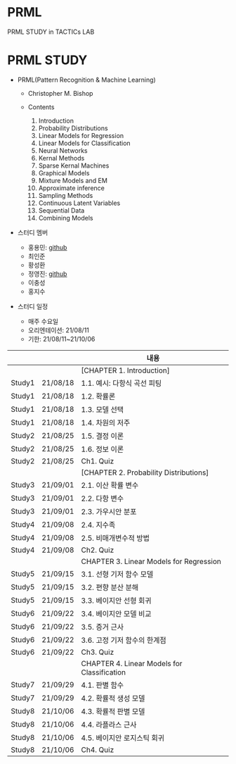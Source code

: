 # PRML
PRML STUDY in TACTICs LAB


# PRML STUDY

* PRML(Pattern Recognition & Machine Learning)
  * Christopher M. Bishop
  
  * Contents
    1. Introduction
    2. Probability Distributions
    3. Linear Models for Regression
    4. Linear Models for Classification
    5. Neural Networks
    6. Kernal Methods
    7. Sparse Kernal Machines
    8. Graphical Models
    9. Mixture Models and EM
    10. Approximate inference
    11. Sampling Methods 
    12. Continuous Latent Variables
    13. Sequential Data
    14. Combining Models

 

* 스터디 멤버

  * 홍용민: [github](https://github.com/Hongyongmin)
  * 최인준
  * 황성환
  * 정영진: [github](https://github.com/Jung0Jin)
  * 이충성
  * 홍지수

* 스터디 일정

  * 매주 수요일
  * 오리엔테이션: 21/08/11
  * 기한: 21/08/11~21/10/06

|         |          | 내용                                                        |
| ------- | -------- | ----------------------------------------------------------- | 
|         |          | [CHAPTER 1. Introduction]                                   | 
| Study1  | 21/08/18 | 1.1. 예시: 다항식 곡선 피팅                                   |
| Study1  | 21/08/18 | 1.2. 확률론                                                  |
| Study1  | 21/08/18 | 1.3. 모델 선택                                               | 
| Study1  | 21/08/18 | 1.4. 차원의 저주                                             | 
| Study2  | 21/08/25 | 1.5. 결정 이론                                               | 
| Study2  | 21/08/25 | 1.6. 정보 이론                                               | 
| Study2  | 21/08/25 | Ch1. Quiz                                                   |    
|         |          | [CHAPTER 2. Probability Distributions]                      |
| Study3  | 21/09/01 | 2.1. 이산 확률 변수                                          |
| Study3  | 21/09/01 | 2.2. 다항 변수                                               |
| Study3  | 21/09/01 | 2.3. 가우시안 분포                                           |
| Study4  | 21/09/08 | 2.4. 지수족                                                 |
| Study4  | 21/09/08 | 2.5. 비매개변수적 방법                                       |
| Study4  | 21/09/08 | Ch2. Quiz                                                   |
|         |          | CHAPTER 3. Linear Models for Regression                     |
| Study5  | 21/09/15 | 3.1. 선형 기저 함수 모델                                      |
| Study5  | 21/09/15 | 3.2. 편향 분산 분해                                          |
| Study5  | 21/09/15 | 3.3. 베이지안 선형 회귀                                      |
| Study6  | 21/09/22 | 3.4. 베이지안 모델 비교                                      |
| Study6  | 21/09/22 | 3.5. 증거 근사                                               |
| Study6  | 21/09/22 | 3.6. 고정 기저 함수의 한계점                                  |
| Study6  | 21/09/22 | Ch3. Quiz                                                   |
|         |          | CHAPTER 4. Linear Models for Classification                 |
| Study7  | 21/09/29 | 4.1. 판별 함수                                               |
| Study7  | 21/09/29 | 4.2. 확률적 생성 모델                                        |
| Study8  | 21/10/06 | 4.3. 확률적 판별 모델                                        |
| Study8  | 21/10/06 | 4.4. 라플라스 근사                                           |
| Study8  | 21/10/06 | 4.5. 베이지안 로지스틱 회귀                                   |
| Study8  | 21/10/06 | Ch4. Quiz                                                   |
